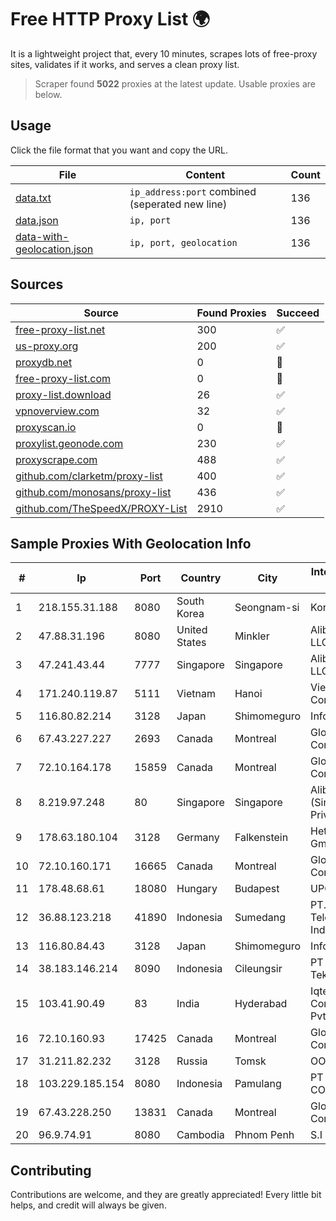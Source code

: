 
# Free HTTP Proxy List 🌍

It is a lightweight project that, every 10 minutes, scrapes lots of free-proxy sites, validates if it works, and serves a clean proxy list.


> Scraper found **5022** proxies at the latest update. Usable proxies are below.

## Usage

Click the file format that you want and copy the URL.


|File|Content|Count|
|----|-------|-----|
|[data.txt](https://raw.githubusercontent.com/themiralay/Proxy-List-World/master/data.txt)|`ip_address:port` combined (seperated new line)|136|
|[data.json](https://raw.githubusercontent.com/themiralay/Proxy-List-World/master/data.json)|`ip, port`|136|
|[data-with-geolocation.json](https://raw.githubusercontent.com/themiralay/Proxy-List-World/master/data-with-geolocation.json)|`ip, port, geolocation`|136|

## Sources

|Source|Found Proxies|Succeed|
|------|-------------|-------|
|[free-proxy-list.net](https://free-proxy-list.net)|300|✅|
|[us-proxy.org](https://www.us-proxy.org)|200|✅|
|[proxydb.net](http://proxydb.net)|0|🚫|
|[free-proxy-list.com](https://free-proxy-list.com/?page=&port=&type%5B%5D=http&type%5B%5D=https&up_time=0&search=Search)|0|🚫|
|[proxy-list.download](https://www.proxy-list.download/HTTP)|26|✅|
|[vpnoverview.com](https://vpnoverview.com/privacy/anonymous-browsing/free-proxy-servers)|32|✅|
|[proxyscan.io](https://www.proxyscan.io)|0|🚫|
|[proxylist.geonode.com](https://proxylist.geonode.com/api/proxy-list?limit=300&page=1&sort_by=lastChecked&sort_type=desc&protocols=http,https)|230|✅|
|[proxyscrape.com](https://api.proxyscrape.com/v2/?request=displayproxies&protocol=http&timeout=10000&country=all&ssl=all&anonymity=all)|488|✅|
|[github.com/clarketm/proxy-list](https://raw.githubusercontent.com/clarketm/proxy-list/master/proxy-list-raw.txt)|400|✅|
|[github.com/monosans/proxy-list](https://raw.githubusercontent.com/monosans/proxy-list/main/proxies/http.txt)|436|✅|
|[github.com/TheSpeedX/PROXY-List](https://raw.githubusercontent.com/TheSpeedX/PROXY-List/master/http.txt)|2910|✅|


## Sample Proxies With Geolocation Info

|#|Ip|Port|Country|City|Internet Service Provider|
|-|--|----|-------|----|-------------------------|
|1|218.155.31.188|8080|South Korea|Seongnam-si|Korea Telecom|
|2|47.88.31.196|8080|United States|Minkler|Alibaba.com LLC|
|3|47.241.43.44|7777|Singapore|Singapore|Alibaba Cloud LLC|
|4|171.240.119.87|5111|Vietnam|Hanoi|Viettel Corporation|
|5|116.80.82.214|3128|Japan|Shimomeguro|InfoSphere|
|6|67.43.227.227|2693|Canada|Montreal|GloboTech Communications|
|7|72.10.164.178|15859|Canada|Montreal|GloboTech Communications|
|8|8.219.97.248|80|Singapore|Singapore|Alibaba Cloud (Singapore) Private Limited|
|9|178.63.180.104|3128|Germany|Falkenstein|Hetzner Online GmbH|
|10|72.10.160.171|16665|Canada|Montreal|GloboTech Communications|
|11|178.48.68.61|18080|Hungary|Budapest|UPC|
|12|36.88.123.218|41890|Indonesia|Sumedang|PT. Telekomunikasi Indonesia|
|13|116.80.84.43|3128|Japan|Shimomeguro|InfoSphere|
|14|38.183.146.214|8090|Indonesia|Cileungsir|PT Ikhlas Cipta Teknologi|
|15|103.41.90.49|83|India|Hyderabad|Iqtera Communication Pvt Ltd|
|16|72.10.160.93|17425|Canada|Montreal|GloboTech Communications|
|17|31.211.82.232|3128|Russia|Tomsk|OOO NETCOM|
|18|103.229.185.154|8080|Indonesia|Pamulang|PT INDONESIA COMNETS PLUS|
|19|67.43.228.250|13831|Canada|Montreal|GloboTech Communications|
|20|96.9.74.91|8080|Cambodia|Phnom Penh|S.I Group|



## Contributing

Contributions are welcome, and they are greatly appreciated! Every
little bit helps, and credit will always be given.


